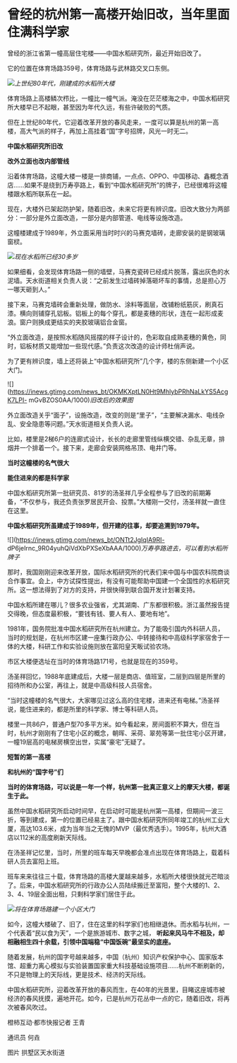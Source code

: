# 曾经的杭州第一高楼开始旧改，当年里面住满科学家

曾经的浙江省第一幢高层住宅楼——中国水稻研究所，最近开始旧改了。

它的位置在体育场路359号，体育场路与武林路交叉口东侧。

![](https://inews.gtimg.com/news_bt/O6Rx9s1ay9LqbRaDZz3YiPCC8EpTGHCeRqK7AfQjnnMOUAA/1000)_上世纪80年代，刚建成的水稻所大楼_

体育场路上高楼鳞次栉比，一幢比一幢气派。淹没在茫茫楼海之中，中国水稻研究所大楼早已不起眼，甚至因为年代久远，有些许破败的气质。

但在上世纪80年代，它迎着改革开放的春风走来，一度可以算是杭州的第一高楼，高大气派的样子，再加上高挂着“国”字号招牌，风光一时无二。

**中国水稻研究所旧改**

**改外立面也改内部管线**

沿着体育场路，这幢大楼一楼是一排商铺，一点点、OPPO、中国移动、鑫概念酒店……如果不是绕到万寿亭路上，看到“中国水稻研究所”的牌子，已经很难将这幢楼跟水稻所联系在一起。

现在，大楼外已架起防护架，随着旧改，未来它将更有辨识度。旧改大致分为两部分：一部分是外立面改造，一部分是内部管道、电线等设施改造。

这幢楼建成于1989年，外立面采用当时时兴的马赛克墙砖，走廊安装的是钢玻璃窗棂。

![](https://inews.gtimg.com/news_bt/O2XaiFJpJN46dlqzF4TAsEE-63W-7G6YolwTGbJKHmBKYAA/1000)_现在水稻所已经30多岁_

如果细看，会发现体育场路一侧的墙壁，马赛克瓷砖已经成片脱落，露出灰色的水泥墙。天水街道相关负责人说：“之前发生过墙砖掉落砸坏车的事情，总是担心万一哪天砸到人。”

接下来，马赛克墙砖会重新处理，做防水、涂料等面层，改铺粉纸筋灰，刷真石漆。横向则铺穿孔铝板。铝板上的每个穿孔，都是麦穗的形状，连在一起形成麦浪。窗户则换成更结实的夹胶玻璃铝合金窗。

“外立面改造，是按照水稻随风摇摆的样子设计的，色彩取自成熟麦穗的黄色，同时，铝板材质又能增加一些现代感。”负责这次改造的设计师杜俏声说。

为了更有辨识度，墙上还将装上“中国水稻研究所”几个字，楼的东侧新建一个小区大门。

![](https://inews.gtimg.com/news_bt/OKMKXptLN0Ht9MhlybPRhNaLkYS5AcgK7LPI-
mGvBZOS0AA/1000)_旧改后的效果图_

外立面改造关乎“面子”，设施改造，改变的则是“里子”，“主要解决漏水、电线杂乱、安全隐患等问题。”天水街道相关负责人说。

比如，楼里是2梯6户的连廊式设计，长长的走廊里管线纵横交错、杂乱无章，排烟井一个排着一个。接下来，走廊会安装网格吊顶、电井门等。

**当时这幢楼的名气很大**

**能住进来的都是科学家**

中国水稻研究所第一批研究员、81岁的汤圣祥几乎全程参与了旧改的前期筹备，“不仅参与，我还负责张罗居民开会、投票。”大楼刚一交付，汤圣祥就一直住在这里。

**中国水稻研究所虽建成于1989年，但开建的往事，却要追溯到1979年。**

![](https://inews.gtimg.com/news_bt/ONTt2JgIqIA9RI-
dP6jeIrnc_9R04yuhQiVdXbPXSeXbAAA/1000)_万寿亭路进去，可以看到水稻所牌子_

那时，我国刚刚迎来改革开放，国际水稻研究所的代表们来中国与中国农科院商谈合作事宜。会上，中方试探性提出，有没有可能帮助中国建一个全国性的水稻研究所。这一想法得到了对方的支持，并很快得到联合国开发计划署支持。

中国水稻所建在哪儿？很多农业强省，尤其湖南、广东都很积极。浙江虽然报告提交得晚，但态度最积极，“要钱有钱、要人有人、要地有地”。

1981年，国务院批准中国水稻研究所在杭州建立。为了能吸引国内外科研人员，当时的规划是，在杭州市区建一座集行政办公、中转接待和中高级科学家宿舍于一体的大楼，科研工作和实验设施则放在富阳皇天畈试验农场。

市区大楼便选址在当时的体育场路171号，也就是现在的359号。

汤圣祥回忆，1988年底建成后，大楼一层是商店、值班室，二层到四层是所里的招待所和办公室，再往上，就是中高级科技人员宿舍。

“当时这幢楼的名气很大，大家哪见过这么高的住宅楼，进来还有电梯。”汤圣祥说，能住进来的，都是所里的科学家、博士等科研人员。

楼里一共86户，普通户型70多平方米。如今看起来，房间面积不算大，但在当时，杭州才刚刚有了住宅小区的概念，朝晖、采荷、翠苑等第一批住宅小区开建，一幢19层高的电梯房横空出世，实属“豪宅”无疑了。

**短暂的第一高楼**

**和杭州的“国字号”们**

**当时的体育场路，可以说是一年一个样，杭州第一批真正意义上的摩天大楼，都诞生于此。**

虽然中国水稻研究所启动时间早，在启动时可能是杭州第一高楼，但期间一波三折，等到建成，第一的位置已经易主了。跟中国水稻研究所同年竣工的杭州工业大厦，高达103.6米，成为当年当之无愧的MVP（最优秀选手）。1995年，杭州大酒店以112米的高度刷新天际线。

在汤圣祥记忆里，当时，所里的班车每天早晚都会准点出现在体育场路上，载着科研人员去富阳上班。

班车来来往往三十载，体育场路的高楼大厦越来越多，水稻所大楼很快就光芒暗淡了。后来，中国水稻研究所的行政办公人员陆续搬迁至富阳，整个大楼的1、2、3、4、19层全面出租，只剩科学家们居住于此。

![](https://inews.gtimg.com/news_bt/OpOkwoP8EF7yHl3Bknf_yMxraYCM7txWz_jrQH6LR_09UAA/1000)_将在体育场路建一个小区大门_

如今，这幢大楼破了、旧了，住在这里的科学家们也相继退休。而水稻与杭州，一个代表着“民以食为天”，一个是旅游城市、数字之城，
**听起来风马牛不相及，却相融相生四十余载，引领中国端稳“中国饭碗”最坚实的底座。**

随着发展，杭州的国字号越来越多，中国（杭州）知识产权保护中心、国家版本馆、超重力离心模拟与实验装置国家重大科技基础设施项目……杭州不断刷新的，不只是物理上的天际线，更是技术、经济的天际线。

中国水稻研究所，迎着改革开放的春风而生，在40年的光景里，目睹这座城市被经济的春风抚摸，遍地开花。如今，已是杭州万花丛中一点的它，随着旧改，将再次被春风吹过。

橙柿互动·都市快报记者 王青

通讯员 何垚

图片 拱墅区天水街道

